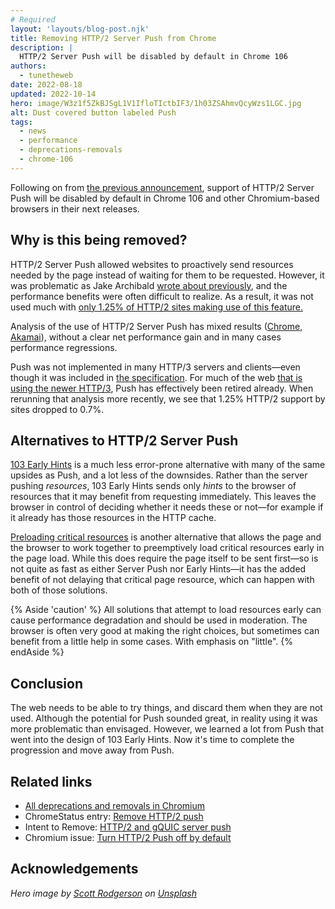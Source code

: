 ```yaml
---
# Required
layout: 'layouts/blog-post.njk'
title: Removing HTTP/2 Server Push from Chrome
description: |
  HTTP/2 Server Push will be disabled by default in Chrome 106
authors:
  - tunetheweb
date: 2022-08-18
updated: 2022-10-14
hero: image/W3z1f5ZkBJSgL1V1IfloTIctbIF3/1h03ZSAhmvQcyWzs1LGC.jpg
alt: Dust covered button labeled Push
tags:
  - news
  - performance
  - deprecations-removals
  - chrome-106
---
```


Following on from [the previous announcement](https://groups.google.com/a/chromium.org/g/blink-dev/c/K3rYLvmQUBY/m/vOWBKZGoAQAJ), support of HTTP/2 Server Push will be disabled by default in Chrome 106 and other Chromium-based browsers in their next releases.

## Why is this being removed?

HTTP/2 Server Push allowed websites to proactively send resources needed by the page instead of waiting for them to be requested. However, it was problematic as Jake Archibald [wrote about previously](https://jakearchibald.com/2017/h2-push-tougher-than-i-thought), and the performance benefits were often difficult to realize. As a result, it was not used much with [only 1.25% of HTTP/2 sites making use of this feature.](https://almanac.httparchive.org/en/2021/http#fig-19)

Analysis of the use of HTTP/2 Server Push has mixed results ([Chrome](https://github.com/httpwg/wg-materials/blob/gh-pages/ietf102/chrome_push.pdf), [Akamai](https://github.com/httpwg/wg-materials/blob/gh-pages/ietf102/akamai-server-push.pdf)), without a clear net performance gain and in many cases performance regressions.

Push was not implemented in many HTTP/3 servers and clients—even though it was included in [the specification](https://www.rfc-editor.org/rfc/rfc9114.html#name-server-push). For much of the web [that is using the newer HTTP/3](https://httparchive.org/reports/state-of-the-web#h3), Push has effectively been retired already. When rerunning that analysis more recently, we see that 1.25% HTTP/2 support by sites dropped to 0.7%.

## Alternatives to HTTP/2 Server Push

[103 Early Hints](/blog/early-hints/) is a much less error-prone alternative with many of the same upsides as Push, and a lot less of the downsides. Rather than the server pushing _resources_, 103 Early Hints sends only _hints_ to the browser of resources that it may benefit from requesting immediately. This leaves the browser in control of deciding whether it needs these or not—for example if it already has those resources in the HTTP cache.

[Preloading critical resources](https://web.dev/articles/preload-critical-assets) is another alternative that allows the page and the browser to work together to preemptively load critical resources early in the page load. While this does require the page itself to be sent first—so is not quite as fast as either Server Push nor Early Hints—it has the added benefit of not delaying that critical page resource, which can happen with both of those solutions.

{% Aside 'caution' %}
All solutions that attempt to load resources early can cause performance degradation and should be used in moderation. The browser is often very good at making the right choices, but sometimes can benefit from a little help in some cases. With emphasis on "little".
{% endAside %}

## Conclusion

The web needs to be able to try things, and discard them when they are not used. Although the potential for Push sounded great, in reality using it was more problematic than envisaged. However, we learned a lot from Push that went into the design of 103 Early Hints. Now it's time to complete the progression and move away from Push.

## Related links

- [All deprecations and removals in Chromium](/tags/deprecations-removals/)
- ChromeStatus entry: [Remove HTTP/2 push](https://chromestatus.com/feature/6302414934114304)
- Intent to Remove: [HTTP/2 and gQUIC server push](https://groups.google.com/a/chromium.org/g/blink-dev/c/K3rYLvmQUBY/m/vOWBKZGoAQAJ)
- Chromium issue: [Turn HTTP/2 Push off by default](https://bugs.chromium.org/p/chromium/issues/detail?id=1355929)

## Acknowledgements

_Hero image by [Scott Rodgerson](https://unsplash.com/@scottrodgerson) on [Unsplash](https://unsplash.com/photos/AdVK4iQ3-OY)_
